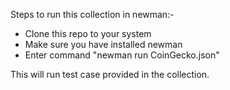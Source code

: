 Steps to run this collection in newman:-

- Clone this repo to your system
- Make sure you have installed newman
- Enter command "newman run CoinGecko.json"

This will run test case provided in the collection.
